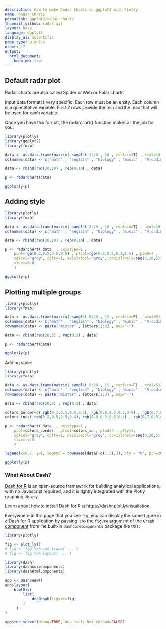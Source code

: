 ```yaml
---
description: How to make Radar Charts in ggplot2 with Plotly.
name: Radar Charts
permalink: ggplot2/radar-chart/
thumnail_github: radar.gif
layout: base
language: ggplot2
display_as: scientific
page_type: u-guide
order: 17
output:
  html_document:
    keep_md: true
---
```




## Default radar plot

Radar charts are also called Spider or Web or Polar charts.

Input data format is very specific. Each row must be an entity. Each column is a quantitative variable. First 2 rows provide the min and the max that will be used for each variable.

Once you have this format, the radarchart() function makes all the job for you.


``` r
library(plotly)
library(ggplot2)
library(fmsb)

data <- as.data.frame(matrix( sample( 2:20 , 10 , replace=T) , ncol=10))
colnames(data) <- c("math" , "english" , "biology" , "music" , "R-coding", "data-viz" , "french" , "physic", "statistic", "sport" )

data <- rbind(rep(20,10) , rep(0,10) , data)

p <- radarchart(data)

ggplotly(p)
```




## Adding style



``` r
library(plotly)
library(fmsb)

data <- as.data.frame(matrix( sample( 2:20 , 10 , replace=T) , ncol=10))
colnames(data) <- c("math" , "english" , "biology" , "music" , "R-coding", "data-viz" , "french" , "physic", "statistic", "sport" )

data <- rbind(rep(20,10) , rep(0,10) , data)

p <- radarchart( data  , axistype=1 ,
    pcol=rgb(0.2,0.5,0.5,0.9) , pfcol=rgb(0.2,0.5,0.5,0.5) , plwd=4 ,
    cglcol="grey", cglty=1, axislabcol="grey", caxislabels=seq(0,20,5), cglwd=0.8,
    vlcex=0.8
    )

ggplotly(p)
```



## Plotting multiple groups



``` r
library(plotly)
library(fmsb)

data <- as.data.frame(matrix( sample( 0:20 , 15 , replace=F) , ncol=5))
colnames(data) <- c("math" , "english" , "biology" , "music" , "R-coding" )
rownames(data) <- paste("mister" , letters[1:3] , sep="-")

data <- rbind(rep(20,5) , rep(0,5) , data)

p <- radarchart(data)

ggplotly(p)
```

Adding style:

``` r
library(plotly)
library(fmsb)

data <- as.data.frame(matrix( sample( 0:20 , 15 , replace=F) , ncol=5))
colnames(data) <- c("math" , "english" , "biology" , "music" , "R-coding" )
rownames(data) <- paste("mister" , letters[1:3] , sep="-")

data <- rbind(rep(20,5) , rep(0,5) , data)

colors_border=c( rgb(0.2,0.5,0.5,0.9), rgb(0.8,0.2,0.5,0.9) , rgb(0.7,0.5,0.1,0.9) )
colors_in=c( rgb(0.2,0.5,0.5,0.4), rgb(0.8,0.2,0.5,0.4) , rgb(0.7,0.5,0.1,0.4) )

p <- radarchart( data  , axistype=1 ,
    pcol=colors_border , pfcol=colors_in , plwd=4 , plty=1,
    cglcol="grey", cglty=1, axislabcol="grey", caxislabels=seq(0,20,5), cglwd=0.8,
    vlcex=0.8
    )

legend(x=0.7, y=1, legend = rownames(data[-c(1,2),]), bty = "n", pch=20 , col=colors_in , text.col = "grey", cex=1.2, pt.cex=3)

ggplotly(p)
```



### What About Dash?

[Dash for R](https://dashr.plot.ly/) is an open-source framework for building analytical applications, with no Javascript required, and it is tightly integrated with the Plotly graphing library. 

Learn about how to install Dash for R at https://dashr.plot.ly/installation.

Everywhere in this page that you see `fig`, you can display the same figure in a Dash for R application by passing it to the `figure` argument of the [`Graph` component](https://dashr.plot.ly/dash-core-components/graph) from the built-in `dashCoreComponents` package like this:


``` r
library(plotly)

fig <- plot_ly() 
# fig <- fig %>% add_trace( ... )
# fig <- fig %>% layout( ... ) 

library(dash)
library(dashCoreComponents)
library(dashHtmlComponents)

app <- Dash$new()
app$layout(
    htmlDiv(
        list(
            dccGraph(figure=fig) 
        )
     )
)

app$run_server(debug=TRUE, dev_tools_hot_reload=FALSE)
```
